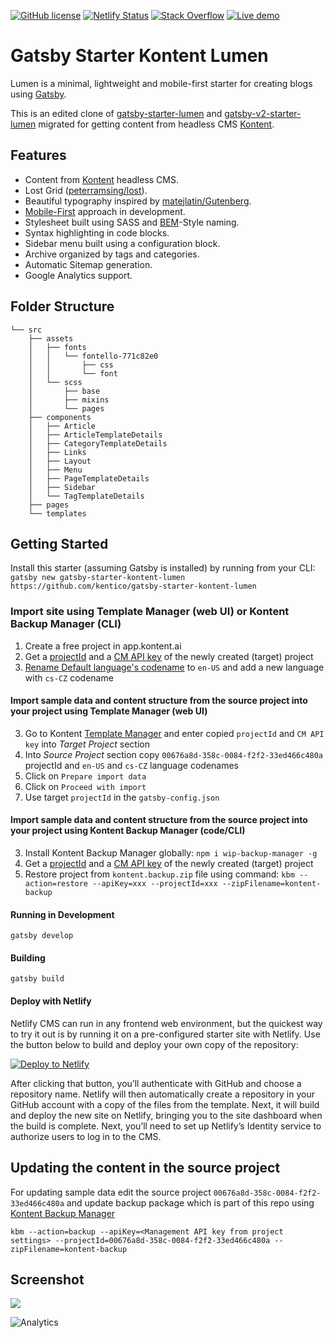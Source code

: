 [![GitHub license](https://img.shields.io/badge/license-MIT-blue.svg)](https://raw.githubusercontent.com/GatsbyCentral/gatsby-v2-starter-lumen/master/LICENSE)
[![Netlify Status](https://api.netlify.com/api/v1/badges/6fcfec24-fa34-4115-a15e-f4af07b55103/deploy-status)](https://app.netlify.com/sites/suspicious-lumiere-faa869/deploys)
[![Stack Overflow](https://img.shields.io/badge/Stack%20Overflow-ASK%20NOW-FE7A16.svg?logo=stackoverflow&logoColor=white)](https://stackoverflow.com/tags/kentico-cloud)
[![Live demo](https://img.shields.io/badge/-Live%20Demo-brightgreen.svg)](https://suspicious-lumiere-faa869.netlify.com/)

# Gatsby Starter Kontent Lumen

Lumen is a minimal, lightweight and mobile-first starter for creating blogs using
[Gatsby](https://github.com/gatsbyjs/gatsby).

This is an edited clone of
[gatsby-starter-lumen](https://github.com/alxshelepenok/gatsby-starter-lumen) and [gatsby-v2-starter-lumen](https://github.com/GatsbyCentral/gatsby-v2-starter-lumen)
migrated for getting content from headless CMS
[Kontent](https://kontent.ai/).

## Features
+ Content from [Kontent](http://kontent.ai/) headless CMS.
+ Lost Grid ([peterramsing/lost](https://github.com/peterramsing/lost)).
+ Beautiful typography inspired by [matejlatin/Gutenberg](https://github.com/matejlatin/Gutenberg).
+ [Mobile-First](https://medium.com/@mrmrs_/mobile-first-css-48bc4cc3f60f) approach in development.
+ Stylesheet built using SASS and [BEM](http://getbem.com/naming/)-Style naming.
+ Syntax highlighting in code blocks.
+ Sidebar menu built using a configuration block.
+ Archive organized by tags and categories.
+ Automatic Sitemap generation.
+ Google Analytics support.

## Folder Structure

```
└── src
    ├── assets
    │   ├── fonts
    │   │   └── fontello-771c82e0
    │   │       ├── css
    │   │       └── font
    │   └── scss
    │       ├── base
    │       ├── mixins
    │       └── pages
    ├── components
    │   ├── Article
    │   ├── ArticleTemplateDetails
    │   ├── CategoryTemplateDetails
    │   ├── Links
    │   ├── Layout
    │   ├── Menu
    │   ├── PageTemplateDetails
    │   ├── Sidebar
    │   └── TagTemplateDetails
    ├── pages
    └── templates
```

## Getting Started
Install this starter (assuming Gatsby is installed) by running from your CLI:
`gatsby new gatsby-starter-kontent-lumen https://github.com/kentico/gatsby-starter-kontent-lumen`

### Import site using Template Manager (web UI) or Kontent Backup Manager (CLI)

1. Create a free project in app.kontent.ai
1. Get a [projectId](https://docs.kontent.ai/reference/management-api-v2#section/Authentication) and a [CM API key](https://docs.kontent.ai/reference/management-api-v2#section/Authentication) of the newly created (target) project
1. [Rename Default language's codename](https://docs.kontent.ai/tutorials/set-up-projects/set-up-languages/adding-languages) to `en-US` and add a new language with `cs-CZ` codename

#### Import sample data and content structure from the source project into your project using Template Manager (web UI)
3. Go to Kontent [Template Manager](https://kentico.github.io/kontent-template-manager/) and enter copied `projectId` and `CM API key` into *Target Project* section
3. Into *Source Project* section copy `00676a8d-358c-0084-f2f2-33ed466c480a` projectId and `en-US` and `cs-CZ` language codenames
3. Click on `Prepare import data`
3. Click on `Proceed with import`
3. Use target `projectId` in the `gatsby-config.json`

#### Import sample data and content structure from the source project into your project using Kontent Backup Manager (code/CLI)
3. Install Kontent Backup Manager globally: `npm i wip-backup-manager -g`
3. Get a [projectId](https://docs.kontent.ai/reference/management-api-v2#section/Authentication) and a [CM API key](https://docs.kontent.ai/reference/management-api-v2#section/Authentication) of the newly created (target) project
3. Restore project from `kontent.backup.zip` file using command: 
`kbm --action=restore --apiKey=xxx --projectId=xxx --zipFilename=kontent-backup`

#### Running in Development
`gatsby develop`

#### Building
`gatsby build`

#### Deploy with Netlify

Netlify CMS can run in any frontend web environment, but the quickest way to try it out is by running it on a pre-configured starter site with Netlify. Use the button below to build and deploy your own copy of the repository:

<a href="https://app.netlify.com/start/deploy?repository=https://github.com/kentico/gatsby-starter-kontent-lumen" target="_blank"><img src="https://www.netlify.com/img/deploy/button.svg" alt="Deploy to Netlify"></a>

After clicking that button, you’ll authenticate with GitHub and choose a repository name. Netlify will then automatically create a repository in your GitHub account with a copy of the files from the template. Next, it will build and deploy the new site on Netlify, bringing you to the site dashboard when the build is complete. Next, you’ll need to set up Netlify’s Identity service to authorize users to log in to the CMS.

## Updating the content in the source project

For updating sample data edit the source project `00676a8d-358c-0084-f2f2-33ed466c480a` and update backup package which is part of this repo using [Kontent Backup Manager](https://github.com/Enngage/kontent-backup-manager)

`kbm --action=backup --apiKey=<Management API
 key from project settings> --projectId=00676a8d-358c-0084-f2f2-33ed466c480a --zipFilename=kontent-backup`

## Screenshot
![](https://i.imgur.com/J0RZiot.png)

![Analytics](https://kentico-ga-beacon.azurewebsites.net/api/UA-69014260-4/Kentico/gatsby-starter-kontent-lumen?pixel)